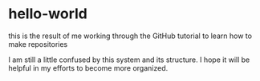 # hello-world
this is the result of me working through the GitHub tutorial to learn how to make repositories

I am still a little confused by this system and its structure. I hope it will be helpful in my efforts to become more organized. 
